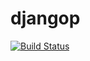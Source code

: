 # djangop

[![Build Status](https://travis-ci.com/bassaer/djangop.svg?branch=master)](https://travis-ci.com/bassaer/djangop)

